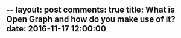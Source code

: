 --
layout: post
comments: true
title: What is Open Graph and how do you make use of it?
date: 2016-11-17 12:00:00
--- 
<div class="back">
<artical>

<p></p>


</artical>
</div>
